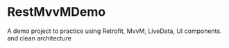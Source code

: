 # RestMvvMDemo
A demo project to practice using Retrofit, MvvM, LiveData, UI components. and clean architecture

